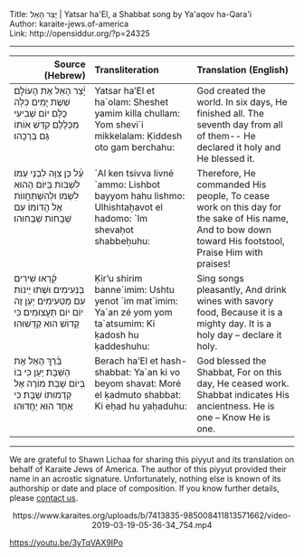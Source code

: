 <html>
<head></head>
<body>
Title: יָצַר הָאֵל | Yatsar ha'El, a Shabbat song by Ya'aqov ha-Qara'i<br />
Author: karaite-jews.of-america<br />
Link: http://opensiddur.org/?p=24325
<p />
<hr />

<table style="width: 100%;margin-left: auto;margin-right: auto;" class="draggable">
<thead><tr><th id="x" style="text-align: right;">Source (Hebrew)</th><th style="text-align: left;">Transliteration</th><th style="text-align: left;">Translation (English)</th></tr></thead>
<tbody>
<tr><td style="vertical-align:top;" width="26%">
<div class="liturgy"><span lang="he">
<span class="acrostic">יָ֒</span>צַר הָאֵל אֶת הָעוֹלָם׃
 שֵׁשֶׁת יָמִים כִּלָּה כֻלָּם׃
יוֹם שְׁבִיעִי מִכְּלָלָם׃
קִדֵּשׁ אוֹתוֹ גַּם בֵּרְכָהוּ׃
</span></div></td>
 
<td style="vertical-align:top;" width="33%">
<div class="english">
Yatsar ha’El et ha`olam:
Sheshet yamim killa chullam:
Yom shevi`i mikkelalam:
Ḳiddesh oto gam berchahu:
</span></div></td>
 
<td style="vertical-align:top;" width="33%">
<div class="english">
God created the world.
In six days, He finished all.
The seventh day from all of them--
He declared it holy and He blessed it.
</div></td></tr>


<tr><td style="vertical-align:top;" width="26%">
<div class="liturgy"><span lang="he">
<span class="acrostic">עַ֒</span>ל כֵּן צִוָּה לִבְנֵי עַמּוֹ׃
לִשְׁבּוֹת בַּיּוֹם הַהוּא לִשְׁמוֹ׃
וּלְהִשְׁתַּחֲווֹת אֶל הֲדוֹמוֹ׃
עִם שְׁבָחוֹת שַׁבְּחוּהוּ׃
</span></div></td>
 
<td style="vertical-align:top;" width="33%">
<div class="english">
`Al ken tsivva livné `ammo:
Lishbot bayyom hahu lishmo:
Ulhishtaḥavot el hadomo:
`Im shevaḥot shabbeḥuhu:
</span></div></td>
 
<td style="vertical-align:top;" width="33%">
<div class="english">
Therefore, He commanded His people,
To cease work on this day for the sake of His name,
And to bow down toward His footstool,
Praise Him with praises!
</div></td></tr>


<tr><td style="vertical-align:top;" width="26%">
<div class="liturgy"><span lang="he">
<span class="acrostic">קִ֒</span>רְאוּ שִׁירִים בַּנְּעִימִים׃
וּשְׁתוּ יֵינוֹת עִם מַטְעִימִים׃
יַעַן זֶה יוֹם יוֹם תַּעֲצוּמִים׃
כִּי קָדוֹשׁ הוּא קַדְּשׁוּהוּ׃
</span></div></td>
 
<td style="vertical-align:top;" width="33%">
<div class="english">
Ḳir’u shirim banne`imim:
Ushtu yenot `im mat`imim:
Ya`an zé yom yom ta`atsumim:
Ki ḳadosh hu ḳaddeshuhu:
</span></div></td>
 
<td style="vertical-align:top;" width="33%">
<div class="english">
Sing songs pleasantly,
And drink wines with savory food,
Because it is a mighty day.
It is a holy day – declare it holy.
</div></td></tr>


<tr><td style="vertical-align:top;" width="26%">
<div class="liturgy"><span lang="he">
<span class="acrostic">בֵּ֒</span>רַךְ הָאֵל אֶת הַשַּׁבָּת׃
יַעַן כִּי בוֹ בְּיוֹם שָׁבַת׃
מוֹרֶה אֶל קַדְמוּתוֹ שַׁבָּת׃
כִּי אֶחָד הוּא יַחֲדוּהוּ׃
</span></div></td>
 
<td style="vertical-align:top;" width="33%">
<div class="english">
Berach ha’El et hash-shabbat:
Ya`an ki vo beyom shavat:
Moré el ḳadmuto shabbat:
Ki eḥad hu yaḥaduhu:
</span></div></td>
 
<td style="vertical-align:top;" width="33%">
<div class="english">
God blessed the Shabbat,
For on this day, He ceased work.
Shabbat indicates His ancientness.
He is one – Know He is one.
</div></td></tr>
</tbody></table>

<hr />

We are grateful to Shawn Lichaa for sharing this piyyut and its translation on behalf of Karaite Jews of America. The author of this piyyut provided their name in an acrostic signature. Unfortunately, nothing else is known of its authorship or date and place of composition. If you know further details, please <a href="https://opensiddur.org/contact/">contact us</a>.

<center>
https://www.karaites.org/uploads/b/7413835-985008411813571662/video-2019-03-19-05-36-34_754.mp4
</center>

https://youtu.be/3yTqVAX9IPo

</body>
</html>